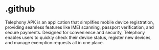 # .github
Telephony APK is an application that simplifies mobile device registration, providing seamless features like IMEI scanning, passport verification, and secure payments. Designed for convenience and security, Telephony enables users to quickly check their device status, register new devices, and manage exemption requests all in one place. 
